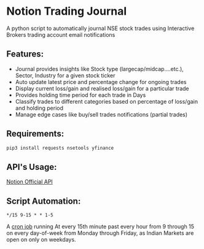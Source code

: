 # Notion Trading Journal
A python script to automatically journal NSE stock trades using Interactive Brokers trading account email notifications

## Features: 
- Journal provides insights like Stock type (largecap/midcap....etc.), Sector, Industry for a given stock ticker
- Auto update latest price and percentage change for ongoing trades
- Display current loss/gain and realised loss/gain for a particular trade
- Provides holding time period for each trade in Days
- Classify trades to different categories based on percentage of loss/gain and holding period
- Manage edge cases like buy/sell trades notifications (partial trades)

## Requirements:

```bash
pip3 install requests nsetools yfinance
```
## API's Usage:
[Notion Official API](https://developers.notion.com/reference/intro)

## Script Automation:
```
*/15 9-15 * * 1-5
```
A [cron job](https://crontab.guru/#*/15_9-15_*_*_1-5) running At every 15th minute past every hour from 9 through 15 on every day-of-week from Monday through Friday, as Indian Markets are open on only on weekdays.
